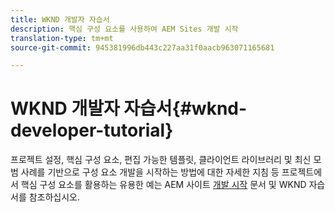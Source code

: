 ```yaml
---
title: WKND 개발자 자습서
description: 핵심 구성 요소를 사용하여 AEM Sites 개발 시작
translation-type: tm+mt
source-git-commit: 945381996db443c227aa31f0aacb963071165681

---
```



# WKND 개발자 자습서{#wknd-developer-tutorial}

프로젝트 설정, 핵심 구성 요소, 편집 가능한 템플릿, 클라이언트 라이브러리 및 최신 모범 사례를 기반으로 구성 요소 개발을 시작하는 방법에 대한 자세한 지침 등 프로젝트에서 핵심 구성 요소를 활용하는 유용한 예는 AEM 사이트 [개발 시작](https://docs.adobe.com/content/help/en/experience-manager-learn/getting-started-wknd-tutorial-develop/overview.html) 문서 및 WKND 자습서를 참조하십시오.
